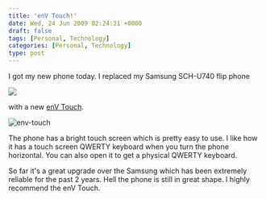 ```yaml
---
title: 'enV Touch!'
date: Wed, 24 Jun 2009 02:24:31 +0000
draft: false
tags: [Personal, Technology]
categories: [Personal, Technology]
type: post
---
```


I got my new phone today. I replaced my Samsung SCH-U740 flip phone

![](http://www.phonemag.com/blog/wp-content/uploads/2008/03/verizon_samsung_alias.jpg)

with a new [enV Touch](http://www.verizonwireless.com/b2c/store/controller?item=phoneFirst&action=viewPhoneDetail&selectedPhoneId=4787).

![env-touch](/img/2009/06/env-touch.png "env-touch")

The phone has a bright touch screen which is pretty easy to use. I like how it has a touch screen QWERTY keyboard when you turn the phone horizontal. You can also open it to get a physical QWERTY keyboard.

So far it's a great upgrade over the Samsung which has been extremely reliable for the past 2 years. Hell the phone is still in great shape. I highly recommend the enV Touch.